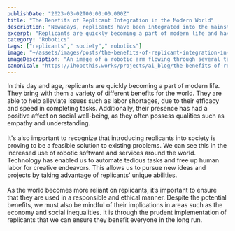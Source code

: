 ```yaml
---
publishDate: "2023-03-02T00:00:00.000Z"
title: "The Benefits of Replicant Integration in the Modern World"
description: "Nowadays, replicants have been integrated into the mainstream of society. Read on to learn the benefits of replicant integration for the modern world."
excerpt: "Replicants are quickly becoming a part of modern life and have been able to help alleviate issues ranging from labor shortages to social well-being."
category: "Robotics"
tags: ["replicants"," society"," robotics"]
image: "~/assets/images/posts/the-benefits-of-replicant-integration-in-the-modern-world.png"
imageDescription: "An image of a robotic arm flowing through several tasks with precision and efficiency."
canonical: "https://ihopethis.works/projects/ai_blog/the-benefits-of-replicant-integration-in-the-modern-world"
---
```

In this day and age, replicants are quickly becoming a part of modern life. They bring with them a variety of different benefits for the world. They are able to help alleviate issues such as labor shortages, due to their efficacy and speed in completing tasks. Additionally, their presence has had a positive affect on social well-being, as they often possess qualities such as empathy and understanding. <br/><br/> It's also important to recognize that introducing replicants into society is proving to be a feasible solution to existing problems. We can see this in the increased use of robotic software and services around the world. Technology has enabled us to automate tedious tasks and free up human labor for creative endeavors. This allows us to pursue new ideas and projects by taking advantage of replicants’ unique abilities. <br/><br/> As the world becomes more reliant on replicants, it’s important to ensure that they are used in a responsible and ethical manner. Despite the potential benefits, we must also be mindful of their implications in areas such as the economy and social inequalities. It is through the prudent implementation of replicants that we can ensure they benefit everyone in the long run. 